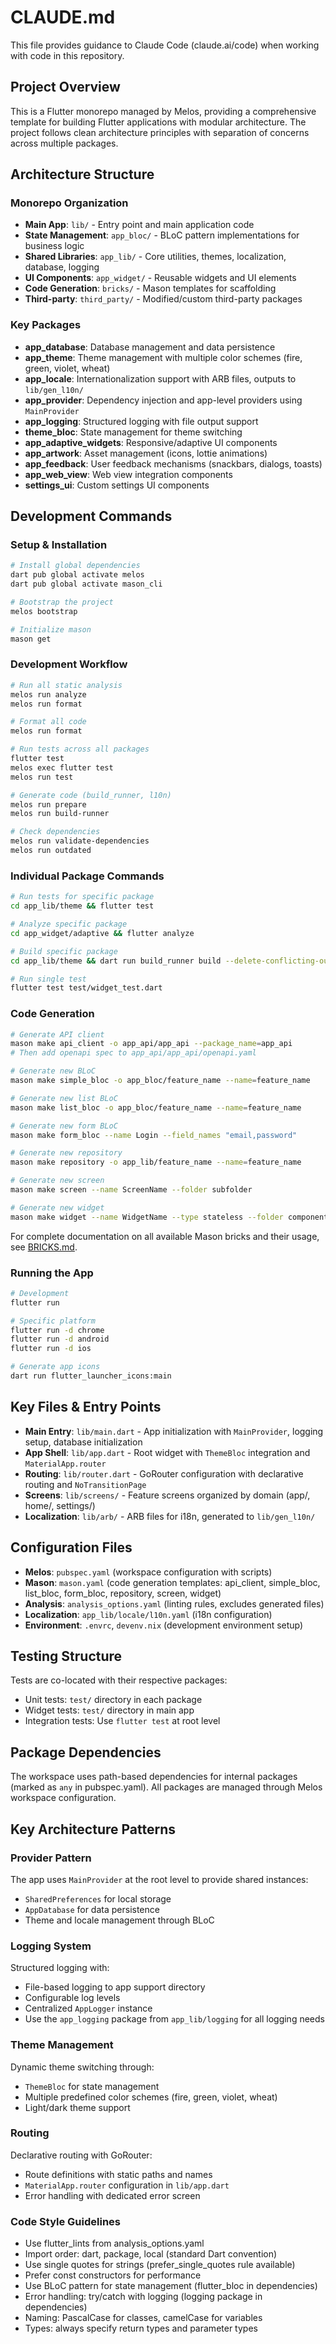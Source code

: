# CLAUDE.md

This file provides guidance to Claude Code (claude.ai/code) when working with code in this repository.

## Project Overview

This is a Flutter monorepo managed by Melos, providing a comprehensive template for building Flutter applications with modular architecture. The project follows clean architecture principles with separation of concerns across multiple packages.

## Architecture Structure

### Monorepo Organization
- **Main App**: `lib/` - Entry point and main application code
- **State Management**: `app_bloc/` - BLoC pattern implementations for business logic
- **Shared Libraries**: `app_lib/` - Core utilities, themes, localization, database, logging
- **UI Components**: `app_widget/` - Reusable widgets and UI elements
- **Code Generation**: `bricks/` - Mason templates for scaffolding
- **Third-party**: `third_party/` - Modified/custom third-party packages

### Key Packages
- **app_database**: Database management and data persistence
- **app_theme**: Theme management with multiple color schemes (fire, green, violet, wheat)
- **app_locale**: Internationalization support with ARB files, outputs to `lib/gen_l10n/`
- **app_provider**: Dependency injection and app-level providers using `MainProvider`
- **app_logging**: Structured logging with file output support
- **theme_bloc**: State management for theme switching
- **app_adaptive_widgets**: Responsive/adaptive UI components
- **app_artwork**: Asset management (icons, lottie animations)
- **app_feedback**: User feedback mechanisms (snackbars, dialogs, toasts)
- **app_web_view**: Web view integration components
- **settings_ui**: Custom settings UI components

## Development Commands

### Setup & Installation
```bash
# Install global dependencies
dart pub global activate melos
dart pub global activate mason_cli

# Bootstrap the project
melos bootstrap

# Initialize mason
mason get
```

### Development Workflow
```bash
# Run all static analysis
melos run analyze
melos run format

# Format all code
melos run format

# Run tests across all packages
flutter test
melos exec flutter test
melos run test

# Generate code (build_runner, l10n)
melos run prepare
melos run build-runner

# Check dependencies
melos run validate-dependencies
melos run outdated
```

### Individual Package Commands
```bash
# Run tests for specific package
cd app_lib/theme && flutter test

# Analyze specific package
cd app_widget/adaptive && flutter analyze

# Build specific package
cd app_lib/theme && dart run build_runner build --delete-conflicting-outputs

# Run single test
flutter test test/widget_test.dart
```

### Code Generation
```bash
# Generate API client
mason make api_client -o app_api/app_api --package_name=app_api
# Then add openapi spec to app_api/app_api/openapi.yaml

# Generate new BLoC
mason make simple_bloc -o app_bloc/feature_name --name=feature_name

# Generate new list BLoC
mason make list_bloc -o app_bloc/feature_name --name=feature_name

# Generate new form BLoC
mason make form_bloc --name Login --field_names "email,password"

# Generate new repository
mason make repository -o app_lib/feature_name --name=feature_name

# Generate new screen
mason make screen --name ScreenName --folder subfolder

# Generate new widget
mason make widget --name WidgetName --type stateless --folder components
```

For complete documentation on all available Mason bricks and their usage, see [BRICKS.md](./BRICKS.md).

### Running the App
```bash
# Development
flutter run

# Specific platform
flutter run -d chrome
flutter run -d android
flutter run -d ios

# Generate app icons
dart run flutter_launcher_icons:main
```

## Key Files & Entry Points

- **Main Entry**: `lib/main.dart` - App initialization with `MainProvider`, logging setup, database initialization
- **App Shell**: `lib/app.dart` - Root widget with `ThemeBloc` integration and `MaterialApp.router`
- **Routing**: `lib/router.dart` - GoRouter configuration with declarative routing and `NoTransitionPage`
- **Screens**: `lib/screens/` - Feature screens organized by domain (app/, home/, settings/)
- **Localization**: `lib/arb/` - ARB files for i18n, generated to `lib/gen_l10n/`

## Configuration Files

- **Melos**: `pubspec.yaml` (workspace configuration with scripts)
- **Mason**: `mason.yaml` (code generation templates: api_client, simple_bloc, list_bloc, form_bloc, repository, screen, widget)
- **Analysis**: `analysis_options.yaml` (linting rules, excludes generated files)
- **Localization**: `app_lib/locale/l10n.yaml` (i18n configuration)
- **Environment**: `.envrc`, `devenv.nix` (development environment setup)

## Testing Structure

Tests are co-located with their respective packages:
- Unit tests: `test/` directory in each package
- Widget tests: `test/` directory in main app
- Integration tests: Use `flutter test` at root level

## Package Dependencies

The workspace uses path-based dependencies for internal packages (marked as `any` in pubspec.yaml). All packages are managed through Melos workspace configuration.

## Key Architecture Patterns

### Provider Pattern
The app uses `MainProvider` at the root level to provide shared instances:
- `SharedPreferences` for local storage
- `AppDatabase` for data persistence
- Theme and locale management through BLoC

### Logging System
Structured logging with:
- File-based logging to app support directory
- Configurable log levels
- Centralized `AppLogger` instance
- Use the `app_logging` package from `app_lib/logging` for all logging needs

### Theme Management
Dynamic theme switching through:
- `ThemeBloc` for state management
- Multiple predefined color schemes (fire, green, violet, wheat)
- Light/dark theme support

### Routing
Declarative routing with GoRouter:
- Route definitions with static paths and names
- `MaterialApp.router` configuration in `lib/app.dart`
- Error handling with dedicated error screen

### Code Style Guidelines
- Use flutter_lints from analysis_options.yaml
- Import order: dart, package, local (standard Dart convention)
- Use single quotes for strings (prefer_single_quotes rule available)
- Prefer const constructors for performance
- Use BLoC pattern for state management (flutter_bloc in dependencies)
- Error handling: try/catch with logging (logging package in dependencies)
- Naming: PascalCase for classes, camelCase for variables
- Types: always specify return types and parameter types